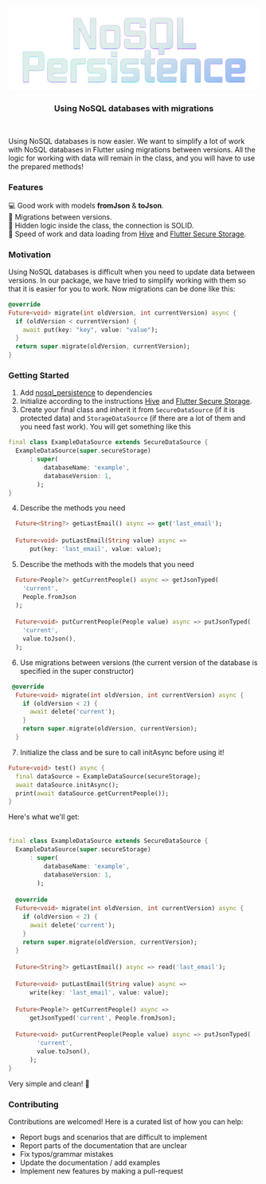 <div align="center">
  <img src="https://raw.githubusercontent.com/meg4cyberc4t/nosql_persistence/main/.github/logo.png"></img>
  <h3>Using NoSQL databases with migrations</h3>
</div>
</br>


Using NoSQL databases is now easier. We want to simplify a lot of work with NoSQL databases in Flutter using migrations between versions. All the logic for working with data will remain in the class, and you will have to use the prepared methods!

### Features

💻 Good work with models **fromJson** & **toJson**.\
💐 Migrations between versions.\
🌱 Hidden logic inside the class, the connection is SOLID.\
🏁 Speed of work and data loading from <a href="https://pub.dev/packages/hive">Hive</a> and <a href="https://pub.dev/packages/flutter_secure_storage">Flutter Secure Storage</a>.

### Motivation

Using NoSQL databases is difficult when you need to update data between versions. In our package, we have tried to simplify working with them so that it is easier for you to work. Now migrations can be done like this:
```dart
@override
Future<void> migrate(int oldVersion, int currentVersion) async {
  if (oldVersion < currentVersion) {
    await put(key: "key", value: "value");
  }
  return super.migrate(oldVersion, currentVersion);
}
```


### Getting Started
1. Add <a href="https://pub.dev/packages/nosql_persistence">nosql_persistence</a> to dependencies
2. Initialize according to the instructions <a href="https://pub.dev/packages/hive">Hive</a> and <a href="https://pub.dev/packages/flutter_secure_storage">Flutter Secure Storage</a>.
3. Create your final class and inherit it from ```SecureDataSource``` (if it is protected data) and ```StorageDataSource``` (if there are a lot of them and you need fast work).
You will get something like this
```dart
final class ExampleDataSource extends SecureDataSource {
  ExampleDataSource(super.secureStorage)
      : super(
          databaseName: 'example',
          databaseVersion: 1,
        );
}
```
4. Describe the methods you need
```dart
  Future<String?> getLastEmail() async => get('last_email');

  Future<void> putLastEmail(String value) async =>
      put(key: 'last_email', value: value);
```
5. Describe the methods with the models that you need
```dart
  Future<People?> getCurrentPeople() async => getJsonTyped(
    'current',
    People.fromJson
  );

  Future<void> putCurrentPeople(People value) async => putJsonTyped(
    'current',
    value.toJson(),
  );
```
6. Use migrations between versions (the current version of the database is specified in the super constructor)
```dart
 @override
  Future<void> migrate(int oldVersion, int currentVersion) async {
    if (oldVersion < 2) {
      await delete('current');
    }
    return super.migrate(oldVersion, currentVersion);
  }
```
7. Initialize the class and be sure to call initAsync before using it!
```dart
Future<void> test() async {
  final dataSource = ExampleDataSource(secureStorage);
  await dataSource.initAsync();
  print(await dataSource.getCurrentPeople());
}
```
Here's what we'll get:
```dart

final class ExampleDataSource extends SecureDataSource {
  ExampleDataSource(super.secureStorage)
      : super(
          databaseName: 'example',
          databaseVersion: 1,
        );

  @override
  Future<void> migrate(int oldVersion, int currentVersion) async {
    if (oldVersion < 2) {
      await delete('current');
    }
    return super.migrate(oldVersion, currentVersion);
  }

  Future<String?> getLastEmail() async => read('last_email');

  Future<void> putLastEmail(String value) async =>
      write(key: 'last_email', value: value);

  Future<People?> getCurrentPeople() async =>
      getJsonTyped('current', People.fromJson);

  Future<void> putCurrentPeople(People value) async => putJsonTyped(
        'current',
        value.toJson(),
      );
}
```
Very simple and clean! 🌱
   
### Contributing 
Contributions are welcomed!
Here is a curated list of how you can help:
* Report bugs and scenarios that are difficult to implement
* Report parts of the documentation that are unclear
* Fix typos/grammar mistakes
* Update the documentation / add examples
* Implement new features by making a pull-request

